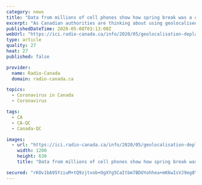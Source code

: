 ```yaml
---
category: news
title: "Data from millions of cell phones show how spring break was a catalyst for the pandemic in Quebec"
excerpt: "As Canadian authorities are thinking about using geolocalised data from cell phones to track the spread of the coronavirus, Radio-Canada got access to the data from 7.9 million cell phones across the country."
publishedDateTime: 2020-05-08T03:13:00Z
webUrl: "https://ici.radio-canada.ca/info/2020/05/geolocalisation-deplacements-provinces-regions-quebec-montreal-distanciation-sociale/index-en.html"
type: article
quality: 27
heat: 27
published: false

provider:
  name: Radio-Canada
  domain: radio-canada.ca

topics:
  - Coronavirus in Canada
  - Coronavirus

tags:
  - CA
  - CA-QC
  - Canada-QC

images:
  - url: "https://ici.radio-canada.ca/info/2020/05/geolocalisation-deplacements-provinces-regions-quebec-montreal-distanciation-sociale/assets/fb-share.jpg"
    width: 1200
    height: 630
    title: "Data from millions of cell phones show how spring break was a catalyst for the pandemic in Quebec"

secured: "rKOv1bA95YziuM+tQ9zjtvob+OgXYg5CaItbm7BDUYohhea+mK6wIsVJ9eg8YoqXaie9AzaC6lz/e/w/UD/3+sNGn+L3mik6NRd1ypEAAQCZXAFoxI10IjEHDMFXXUzeg0hcwvdY13ftVslhvKzt6jfKDSObVzS0Hwj1mQC0+T2xQQFyEyrxH41jYjJVYgaPD057W09kwxmSLwoY4oBkV5W7WJDDf5fSfTRa191qbaSsPxKwHT5TVGuVathpcqFRdBUx80ZUhf0MYUnoddGtI62qivdl6TRrzmV57GQJ7ddVsmbNfbFo8VDd1MerXDGQ;Xw0F7dL+22cQadQ+G7l5sg=="
---
```


